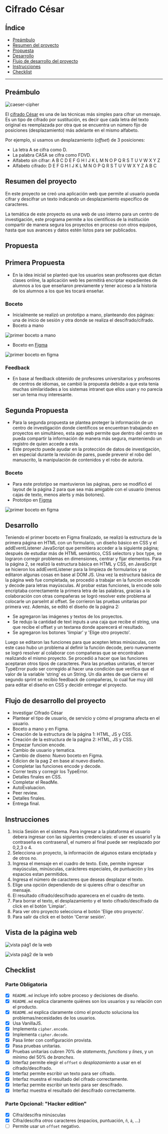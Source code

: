 # Cifrado César

## Índice

* [Preámbulo](#preámbulo)
* [Resumen del proyecto](#resumen-del-proyecto)
* [Propuesta](#propuesta)
* [Desarrollo](#desarrollo)
* [Flujo de desarrollo del proyecto](#flujo-de-desarrollo-del-proyecto)
* [Instrucciones](#instrucciones)
* [Checklist](#checklist)

***

## Preámbulo

![caeser-cipher](https://upload.wikimedia.org/wikipedia/commons/thumb/2/2b/Caesar3.svg/2000px-Caesar3.svg.png)

El [cifrado César](https://en.wikipedia.org/wiki/Caesar_cipher) es una de las técnicas más simples para cifrar un mensaje. Es un tipo de cifrado por sustitución, es decir que cada letra del texto original es reemplazada por otra que se encuentra un número fijo de posiciones (desplazamiento) más adelante en el mismo alfabeto.

Por ejemplo, si usamos un desplazamiento (_offset_) de 3 posiciones:

* La letra A se cifra como D.
* La palabra CASA se cifra como FDVD.
* Alfabeto sin cifrar: A B C D E F G H I J K L M N O P Q R S T U V W X Y Z
* Alfabeto cifrado: D E F G H I J K L M N O P Q R S T U V W X Y Z A B C


## Resumen del proyecto

En este proyecto se creó una aplicación web que permite al usuario
pueda cifrar y descifrar un texto indicando un desplazamiento específico de
caracteres.
 
La temática de este proyecto es una web de uso interno para un centro de investigación, este programa permite a los científicos de la institución compartir de manera segura los proyectos en proceso con otros equipos, hasta que sus avances y datos estén listos para ser publicados.


## Propuesta

## Primera Propuesta
* En la idea inicial se planteó que los usuarios sean profesores que dictan clases online, la aplicación web les permitirá encriptar expedientes de alumnos a los que enseñaron previamente y tener acceso a la historia de los alumnos a los que les tocará enseñar.
### Boceto
* Inicialmente se realizó un prototipo a mano, planteando dos páginas: una de inicio de sesión y otra donde se realiza el descifrado/cifrado.
* Boceto a mano

![primer boceto a mano](imagesREADME/aMano.jpg)
* Boceto en [Figma](https://www.figma.com/file/6tJYVg6wbCUEgQ0mnadUFH/Prototipo-cipher-1?node-id=0%3A1)

![primer boceto en figma](imagesREADME/Figma.jpg)
### Feedback
* En base al feedback obtenido de profesores universitarios y profesores de centros de idiomas, se cambió la propuesta debido a que esta tenía muchas similaridades a los sistemas intranet que ellos usan y no parecía ser un tema muy interesante.
 
 
## Segunda Propuesta
* Para la segunda propuesta se plantea proteger la información de un centro de investigación donde científicos se encuentran trabajando en proyectos en simultáneo, esta app web permite que dentro del centro se pueda compartir la información de manera más segura, manteniendo un registro de quien accede a esta.
* Este proyecto puede ayudar en la protección de datos de investigación, en especial durante la revisión de pares, puede prevenir el robo del manuscrito, la manipulación de contenidos y el robo de autoría.
### Boceto
* Para este prototipo se mantuvieron las páginas, pero se modificó el layout de la página 2 para que sea más amigable con el usuario (menos cajas de texto, menos alerts y más botones).
* Prototipo en [Figma](https://www.figma.com/file/lGrRPxW8fWKQTZM4QYeD5z/Prototipo-cipher-2?node-id=0%3A1)

![primer boceto en figma](imagesREADME/Figma1.jpg)

## Desarrollo
Teniendo el primer boceto en Figma finalizado, se realizó la estructura de la primera página en HTML con un formulario, un diseño básico en CSS y el addEventListener JavaScript que permitiera acceder a la siguiente página; después de estudiar más de HTML semántico, CSS selectors y box type, se lograron corregir problemas en dimensiones, centrar y fijar elementos.
Para la página 2, se realizó la estructura básica en HTML y CSS, en JavaScript se hicieron los addEventListener para la limpieza de formularios y se editaron algunas cosas en base al DOM JS.
Una vez la estructura básica de la página web fue completada, se procedió a trabajar en la función encode y decode para letras mayúsculas. Al probar estas funciones, la encode solo encriptaba correctamente la primera letra de las palabras, gracias a la colaboración con otras compañeras se logró resolver este problema al colocarle un parseInt al offset. Se corrieron las pruebas unitarias por primera vez.
Además, se editó el diseño de la página 2:
- Se agregaron las imágenes y textos de los proyectos.
- Se redujo la cantidad de text inputs a una caja que recibe el string, una que recibe el offset y un textarea donde aparecerá el resultado.
- Se agregaron los botones 'limpiar' y 'Elige otro proyecto'.

Luego se editaron las funciones para que acepten letras minúsculas, con este caso hubo un problema al definir la función decode, pero nuevamente se logró resolver al colaborar con compañeras que se encontraban realizando el mismo proyecto. Se procedió a hacer que las funciones aceptaran otros tipos de caracteres.
Para las pruebas unitarias, el tercer TypeError pudo ser corregido al hacer una condición que verifica que el valor de la variable 'string' es un String.
Un día antes de que cierre el segundo sprint se recibio feedback de compañeras, lo cual fue muy útil para editar el diseño en CSS y decidir entregar el proyecto.

## Flujo de desarrollo del proyecto

* Investigar Cifrado César
* Plantear el tipo de usuario, de servicio y cómo el programa afecta en el usuario.
* Boceto a mano y en Figma.
* Creación de la estructura de la página 1: HTML, JS y CSS.
* Creación de la estructura de la página 2: HTML, JS y CSS.
* Empezar funcion encode.
* Cambio de usuario y tematica.
* Cambio de diseno: Nuevo boceto en Figma.
* Edicion de la pag 2 en base al nuevo diseño.
* Completar las funciones encode y decode.
* Correr tests y corregir los TypeError.
* Detalles finales en CSS.
* Completar el ReadMe.
* AutoEvaluacion.
* Peer review.
* Detalles finales.
* Entrega final.



## Instrucciones

1. Inicia Sesión en el sistema. Para ingresar a la plataforma el usuario debera ingresar con las siguientes credenciales: el user es usuario1 y la contraseña es contrasena1, el numero al final puede ser reeplazado por 0,2,3 o 4.
2. Selecciona un proyecto, la información de algunos estara enciptada y de otros no.
3. Ingresa el mensaje en el cuadro de texto. Este, permite ingresar mayúsculas, minúsculas, carácteres especiales, de puntuación y los espacios estan permitidos. 
4. Ingresa el número de caracteres que deseas desplazar el texto.
5. Elige una opción dependiendo de si quieres cifrar o descifrar un mensaje. 
6. El resultado cifrado/descifrado aparecera en el cuadro de texto.
7. Para borrar el texto, el desplazamiento y el texto cifrado/descifrado da click en el botón 'Limpiar'.
8. Para ver otro proyecto selecciona el botón 'Elige otro proyecto'.
9. Para salir da click en el botón 'Cerrar sesión'.

## Vista de la página web

![vista pág1 de la web](imagesREADME/pag1.jpg)

![vista pág2 de la web](imagesREADME/pag2.png)



## Checklist

### Parte Obligatoria

* [x] `README.md` incluye info sobre proceso y decisiones de diseño.
* [x] `README.md` explica claramente quiénes son los usuarios y su relación con
  el producto.
* [x] `README.md` explica claramente cómo el producto soluciona los
  problemas/necesidades de los usuarios.
* [x] Usa VanillaJS.
* [x] Implementa `cipher.encode`.
* [x] Implementa `cipher.decode`.
* [x] Pasa linter con configuración provista.
* [x] Pasa pruebas unitarias.
* [x] Pruebas unitarias cubren 70% de _statements_, _functions_ y _lines_, y un
  mínimo del 50% de _branches_.
* [x] Interfaz permite elegir el `offset` o _desplazamiento_ a usar en el
  cifrado/descifrado.
* [x] Interfaz permite escribir un texto para ser cifrado.
* [x] Interfaz muestra el resultado del cifrado correctamente.
* [x] Interfaz permite escribir un texto para ser descifrado.
* [x] Interfaz muestra el resultado del descifrado correctamente.

### Parte Opcional: "Hacker edition"

* [x] Cifra/descifra minúsculas
* [x] Cifra/descifra _otros_ caracteres (espacios, puntuación, `ñ`, `á`, ...)
* [ ] Permite usar un `offset` negativo.
